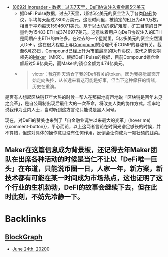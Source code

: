 - [(8692) Inoreader - 数据：过去7天里，DeFi协议注入资金超5亿美元](https://www.inoreader.com/article/3a9c6e78716c82e3-7defi5)
    - 据DeFi Pulse数据，过去7天里，超过5亿美元的资金注入了各类[DeFi](<DeFi.md>)协议，平均每天超过7800万美元。这段时间里，被锁定的[ETH](<ETH.md>)为46.1万枚，相当于平均每天15946071美元。基于以太坊的挖矿难度，矿工目前的日产量约为15483 ETH或3746977美元。这意味着用户向DeFi协议注入的ETH是同期产出ETH的四倍多。在过去的一个星期里，5亿多美元的资金突然涌入DeFi，这在很大程度上与[Compound](<Compound.md>)的治理代币COMP的暴涨有关。截至6月23日，Compound已经上升为市值最高的DeFi协议，取代之前长期领先的[Maker](<Maker.md>)（MKR）。根据DeFi Pulse的数据，目前Compound锁仓金额超过5.9亿美元，而Maker的锁仓金额为4.74亿美元。
    - > victor：我在昨天清仓了我的Defi有关的token，因为我感觉局面开始走向失控，从长远来看这可能是好事，但当下这种癫狂的情绪，历史在重演。

是否有人想起区块链17年大热的时候一帮人在那掷地有声地说「区块链是百年未见之变革」，是自公司制出现后最伟大的一次革命，将改变人类的协作方式。坦率地说我作为业内人士，当时听到这方言论只能说是黑人问号。

现在，对DeFi的赞美也来到了「自金融业诞生以来最大的变革」(hover me){{comment-button}}，平心而论，以上这两者言论在时间光谱足够长的时候，并不算错，但这对具体的操作意见没有任何作用，反倒会让你成为一颗壮硕的韭菜。

Maker在这篇信息成为背景板，还记得去年Maker团队在出席各种活动的时候是当仁不让以「DeFi唯一巨头」在布道，只能说币圈一日，人家一年，新方案，新技术都有可能在某一时间成为市场热点，这也证明了这个行业的生机勃勃，DeFI的故事会继续下去，但在此时此刻，不妨先冷静一下。
- 

# Backlinks
## [BlockGraph](<BlockGraph.md>)
- [June 24th, 2020](<June 24th, 2020.md>)0

